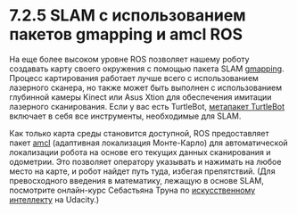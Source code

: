 # 7.2.5 SLAM с использованием пакетов gmapping и amcl ROS

На еще более высоком уровне ROS позволяет нашему роботу создавать карту своего окружения с помощью пакета SLAM [gmapping](http://wiki.ros.org/gmapping). Процесс картирования работает лучше всего с использованием лазерного сканера, но также может быть выполнен с использованием глубинной камеры Kinect или Asus Xtion для обеспечения имитации лазерного сканирования. Если у вас есть TurtleBot, [метапакет TurtleBot](http://ros.org/wiki/Robots/TurtleBot) включает в себя все инструменты, необходимые для SLAM. 

Как только карта среды становится доступной, ROS предоставляет пакет [amcl](http://wiki.ros.org/amcl) \(адаптивная локализация Монте-Карло\) для автоматической локализации робота на основе его текущих данных сканирования и одометрии. Это позволяет оператору указывать и нажимать на любое место на карте, и робот найдет путь туда, избегая препятствий. \(Для превосходного введения в математику, лежащую в основе SLAM, посмотрите онлайн-курс Себастьяна Труна по [искусственному интеллекту](http://www.udacity.com/overview/Course/cs373/CourseRev/apr2012) на Udacity.\)

